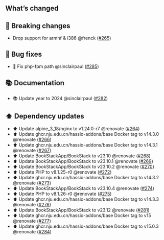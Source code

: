 ## What’s changed

## 🚨 Breaking changes

- Drop support for armhf & i386 @frenck ([#265](https://github.com/hassio-addons/addon-bookstack/pull/265))

## 🐛 Bug fixes

- 🔨 Fix php-fpm path @sinclairpaul ([#285](https://github.com/hassio-addons/addon-bookstack/pull/285))

## 📚 Documentation

- 📚 Update year to 2024 @sinclairpaul ([#282](https://github.com/hassio-addons/addon-bookstack/pull/282))

## ⬆️ Dependency updates

- ⬆️ Update alpine_3_18/nginx to v1.24.0-r7 @renovate ([#264](https://github.com/hassio-addons/addon-bookstack/pull/264))
- ⬆️ Update ghcr.nju.edu.cn/hassio-addons/base Docker tag to v14.3.0 @renovate ([#266](https://github.com/hassio-addons/addon-bookstack/pull/266))
- ⬆️ Update ghcr.nju.edu.cn/hassio-addons/base Docker tag to v14.3.1 @renovate ([#267](https://github.com/hassio-addons/addon-bookstack/pull/267))
- ⬆️ Update BookStackApp/BookStack to v23.10 @renovate ([#268](https://github.com/hassio-addons/addon-bookstack/pull/268))
- ⬆️ Update BookStackApp/BookStack to v23.10.1 @renovate ([#269](https://github.com/hassio-addons/addon-bookstack/pull/269))
- ⬆️ Update BookStackApp/BookStack to v23.10.2 @renovate ([#270](https://github.com/hassio-addons/addon-bookstack/pull/270))
- ⬆️ Update PHP to v8.1.25-r0 @renovate ([#272](https://github.com/hassio-addons/addon-bookstack/pull/272))
- ⬆️ Update ghcr.nju.edu.cn/hassio-addons/base Docker tag to v14.3.2 @renovate ([#273](https://github.com/hassio-addons/addon-bookstack/pull/273))
- ⬆️ Update BookStackApp/BookStack to v23.10.4 @renovate ([#274](https://github.com/hassio-addons/addon-bookstack/pull/274))
- ⬆️ Update PHP to v8.1.26-r0 @renovate ([#275](https://github.com/hassio-addons/addon-bookstack/pull/275))
- ⬆️ Update ghcr.nju.edu.cn/hassio-addons/base Docker tag to v14.3.3 @renovate ([#276](https://github.com/hassio-addons/addon-bookstack/pull/276))
- ⬆️ Update BookStackApp/BookStack to v23.12 @renovate ([#281](https://github.com/hassio-addons/addon-bookstack/pull/281))
- ⬆️ Update ghcr.nju.edu.cn/hassio-addons/base Docker tag to v15 @renovate ([#277](https://github.com/hassio-addons/addon-bookstack/pull/277))
- ⬆️ Update ghcr.nju.edu.cn/hassio-addons/base Docker tag to v15.0.3 @renovate ([#284](https://github.com/hassio-addons/addon-bookstack/pull/284))
